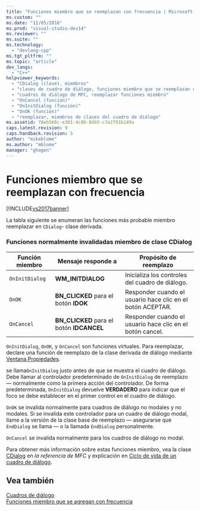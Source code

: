 ```yaml
---
title: "Funciones miembro que se reemplazan con frecuencia | Microsoft Docs"
ms.custom: ""
ms.date: "12/05/2016"
ms.prod: "visual-studio-dev14"
ms.reviewer: ""
ms.suite: ""
ms.technology: 
  - "devlang-cpp"
ms.tgt_pltfrm: ""
ms.topic: "article"
dev_langs: 
  - "C++"
helpviewer_keywords: 
  - "CDialog (clase), miembros"
  - "clases de cuadro de diálogo, funciones miembro que se reemplazan con frecuencia"
  - "cuadros de diálogo de MFC, reemplazar funciones miembro"
  - "OnCancel (función)"
  - "OnInitDialog (función)"
  - "OnOK (función)"
  - "reemplazar, miembros de clases del cuadro de diálogo"
ms.assetid: 78eb566c-e361-4c86-8db5-c7e2791b249a
caps.latest.revision: 9
caps.handback.revision: 5
author: "mikeblome"
ms.author: "mblome"
manager: "ghogen"
---
```

# Funciones miembro que se reemplazan con frecuencia
[!INCLUDE[vs2017banner](../assembler/inline/includes/vs2017banner.md)]

La tabla siguiente se enumeran las funciones más probable miembro reemplazar en `CDialog`\- clase derivada.  
  
### Funciones normalmente invalidadas miembro de clase CDialog  
  
|Función miembro|Mensaje responde a|Propósito de reemplazo|  
|---------------------|------------------------|----------------------------|  
|`OnInitDialog`|**WM\_INITDIALOG**|Inicializa los controles del cuadro de diálogo.|  
|`OnOK`|**BN\_CLICKED** para el botón **IDOK**|Responder cuando el usuario hace clic en el botón ACEPTAR.|  
|`OnCancel`|**BN\_CLICKED** para el botón **IDCANCEL**|Responder cuando el usuario hace clic en el botón cancel.|  
  
 `OnInitDialog`, `OnOK`, y `OnCancel` son funciones virtuales.  Para reemplazar, declare una función de reemplazo de la clase derivada de diálogo mediante [Ventana Propiedades](../Topic/Properties%20Window.md).  
  
 se llama`OnInitDialog` justo antes de que se muestra el cuadro de diálogo.  Debe llamar al controlador predeterminado de `OnInitDialog` de reemplazo — normalmente como la primera acción del controlador.  De forma predeterminada, `OnInitDialog` devuelve **VERDADERO** para indicar que el foco se debe establecer en el primer control en el cuadro de diálogo.  
  
 `OnOK` se invalida normalmente para cuadros de diálogo no modales y no modales.  Si se invalida este controlador para un cuadro de diálogo modal, llame a la versión de la clase base de reemplazo — asegurarse que `EndDialog` se llama — o la llamada `EndDialog` personalmente.  
  
 `OnCancel` se invalida normalmente para los cuadros de diálogo no modal.  
  
 Para obtener más información sobre estas funciones miembro, vea la clase [CDialog](../mfc/reference/cdialog-class.md) en *la referencia de MFC* y explicación en [Ciclo de vida de un cuadro de diálogo](../mfc/life-cycle-of-a-dialog-box.md).  
  
## Vea también  
 [Cuadros de diálogo](../mfc/dialog-boxes.md)   
 [Funciones miembro que se agregan con frecuencia](../mfc/commonly-added-member-functions.md)